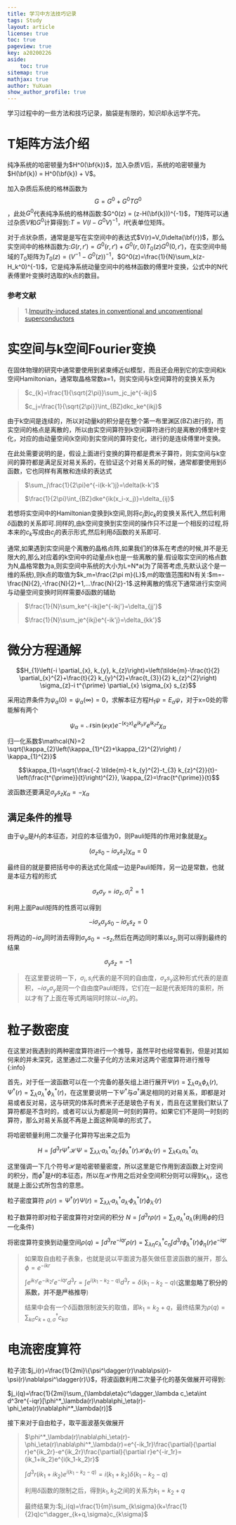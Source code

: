 ```yaml
---
title: 学习中方法技巧记录
tags: Study
layout: article
license: true
toc: true
pageview: true
key: a20200226
aside:
    toc: true
sitemap: true
mathjax: true
author: YuXuan
show_author_profile: true
---
```

学习过程中的一些方法和技巧记录，脑袋是有限的，知识却永远学不完。
<!--more-->

# T矩阵方法介绍

纯净系统的哈密顿量为$H^0(\bf{k})$，加入杂质$V$后，系统的哈密顿量为$H(\bf{k}) = H^0(\bf{k}) + V$。

加入杂质后系统的格林函数为$$G = G^0 + G^0 T G^0$$，此处$G^0$代表纯净系统的格林函数:$G^0(z) = (z-H(\bf{k}))^{-1}$，$T$矩阵可以通过杂质$V$和$G^0$计算得到:$T=V(I-G^0V)^{-1}$，$I$代表单位矩阵。

对于点状杂质，通常是是写在实空间中的表达式$V(r)=V_0\delta(\bf{r})$，那么实空间中的格林函数为:$G(r,r') = G^0(r,r') + G^0(r,0)T_0(z)G^0(0,r')$，在实空间中局域的$T_0$矩阵为$T_0(z) = (V^{-1} - G^0(z))^{-1}$，$G^0(z)=\frac{1}{N}\sum_k(z-H_k^0)^{-1}$，它是纯净系统动量空间中的格林函数的傅里叶变换，公式中的N代表傅里叶变换时选取的k点的数目。

### 参考文献

> 1.[Impurity-induced states in conventional and unconventional superconductors]( https://journals.aps.org/rmp/abstract/10.1103/RevModPhys.78.373 )

# 实空间与k空间Fourier变换

在固体物理的研究中通常要使用到紧束缚近似模型，而且还会用到它的实空间和k空间Hamiltonian，通常取晶格常数a=1，则实空间与k空间算符的变换关系为

>  $c_{k}=\frac{1}{\sqrt{2\pi}}\sum_jc_je^{-ikj}$
>
> $c_j=\frac{1}{\sqrt{2\pi}}\int_{BZ}dkc_ke^{ikj}$

由于k空间是连续的，所以对动量k的积分是在整个第一布里渊区(BZ)进行的，而实空间的格点是离散的，所以由实空间算符到k空间算符进行的是离散的傅里叶变化，对应的由动量空间(k空间)到实空间的算符变化，进行的是连续傅里叶变换。

在此处需要说明的是，假设上面进行变换的算符都是费米子算符，则实空间与k空间的算符都是满足反对易关系的，在验证这个对易关系的时候，通常都要使用到$\delta$函数，它也同样有离散和连续的表达式

> $\sum_j\frac{1}{2\pi}e^{-i(k-k')j}=\delta(k-k')$
>
> $\frac{1}{2\pi}\int_{BZ}dke^{ik(x_i-x_j)}=\delta_{ij}$

若想将实空间中的Hamiltonian变换到k空间,则将$c_j$到$c_k$的变换关系代入,然后利用$\delta$函数的关系即可.同样的,由k空间变换到实空间的操作只不过是一个相反的过程,将本来的$c_k$写成由$c_j$的表示形式,然后利用$\delta$函数的关系即可.

通常,如果遇到实空间是个离散的晶格点阵,如果我们的体系在考虑的时候,并不是无限大的,那么对应着的k空间中的动量点k也是一些离散的量.假设取实空间的格点数为N,晶格常数为a,则实空间中系统的大小为L=N*a(为了简答考虑,先默认这个是一维的系统),则k点的取值为$k_m=\frac{2\pi m}{L}$,m的取值范围和N有关:$m=-\frac{N}{2},-\frac{N}{2}+1,...\frac{N}{2}-1$.这种离散的情况下通常进行实空间与动量空间变换时同样需要$\delta$函数的辅助

> $\frac{1}{N}\sum_ke^{-ikj}e^{-ikj'}=\delta_{jj'}$
>
> $\frac{1}{N}\sum_je^{ikj}e^{-ik'j}=\delta_{kk'}$

# 微分方程通解
$$H_{1}\left(-i \partial_{x}, k_{y}, k_{z}\right)=\left(\tilde{m}-\frac{t}{2} \partial_{x}^{2}+\frac{t}{2} k_{y}^{2}+\frac{t_{3}}{2} k_{z}^{2}\right) \sigma_{z}-i t^{\prime} \partial_{x} \sigma_{x} s_{z}$$

采用边界条件为$\psi_\alpha(0)=\psi_\alpha(\infty)=0$，求解本征方程$H_1\psi=E_\alpha\psi$，对于x=0处的零能解有两个

$$\psi_{\alpha}=\mathcal{N} \sin \left(\kappa_{1} x\right) e^{-\left(\kappa_{2} x\right)} e^{i k_{y} y} e^{i k_{z} z} \chi_{\alpha}$$

归一化系数$\mathcal{N}=2 \sqrt{\kappa_{2}\left(\kappa_{1}^{2}+\kappa_{2}^{2}\right) / \kappa_{1}^{2}}$

$$\kappa_{1}=\sqrt{\frac{-2 \tilde{m}-t k_{y}^{2}-t_{3} k_{z}^{2}}{t}-\left(\frac{t^{\prime}}{t}\right)^{2}}, \kappa_{2}=\frac{t^{\prime}}{t}$$

波函数还要满足$\sigma_{y} s_{z} \chi_{\alpha}=-\chi_{\alpha}$

## 满足条件的推导

由于$\psi_\alpha$是$H_1$的本征态，对应的本征值为0，则Pauli矩阵的作用对象就是$\chi_\alpha$

$$(\sigma_zs_0-i\sigma_xs_z)\chi_\alpha=0$$

最终目的就是要把括号中的表达式化简成一边是Pauli矩阵，另一边是常数，也就是本征方程的形式

$$\sigma_x\sigma_y=i\sigma_z,\sigma_i^2=1$$

利用上面Pauli矩阵的性质可以得到

$$-i\sigma_x\sigma_ys_0-i\sigma_xs_z=0$$

将两边的$-i\sigma_x$同时消去得到$\sigma_ys_0=-s_z$,然后在两边同时乘以$s_z$,则可以得到最终的结果

$$\sigma_ys_z=-1$$

> 在这里要说明一下，$\sigma_i,s_i$代表的是不同的自由度，$\sigma_xs_y$这种形式代表的是直积，$-i\sigma_x\sigma_y$是同一个自由度Pauli矩阵，它们在一起是代表矩阵的乘积，所以才有了上面在等式两端同时除以$-i\sigma_x$的。

# 粒子数密度
在这里对我遇到的两种密度算符进行一个推导，虽然平时也经常看到，但是对其如何来的并未深究，这里通过二次量子化的方法来对这两个密度算符进行推导
{:info}

首先，对于任一波函数可以在一个完备的基矢组上进行展开$\Psi(r)=\sum_\lambda a_\lambda\phi_\lambda(r),\Psi^\dagger(r)=\sum_\lambda a^\dagger_\lambda\phi^{*}_\lambda(r)$，在这里要说明一下$\Psi^\dagger$与$a^\dagger$满足相同的对易关系，即都是对易或者反对易，这与研究的体系时费米子还是玻色子有关，而且在这里我们默认了算符都是不含时的，或者可以认为都是同一时刻的算符。如果它们不是同一时刻的算符，那么对易关系就不再是上面这种简单的形式了。

将哈密顿量利用二次量子化算符写出来之后为

$$H=\int d^3r\Psi^\dagger\mathcal{H}\Psi=\sum_{\lambda\lambda'}a_\lambda^\dagger a_{\lambda'}\int\phi^*_\lambda(r)\mathcal{H}\phi_{\lambda'}(r)=\sum_{\lambda}\epsilon_\lambda a^\dagger_\lambda a_\lambda$$

这里强调一下几个符号$\mathcal{H}$是哈密顿量密度，所以这里是它作用到波函数上对空间的积分，而$\phi^\dagger$是$H$的本征态，所以在$\mathcal{H}$作用之后对全空间积分则可以得到$\epsilon_\lambda$，这也就是上面公式所包含的意思。

粒子密度算符 $\rho(r)=\Psi^\dagger(r)\Psi(r)=\sum_{\lambda\lambda'}a^\dagger_\lambda a_{\lambda'}\phi^*_\lambda(r)\phi_{\lambda'}(r)$

粒子数算符即对粒子密度算符对空间的积分 $N=\int d^3r\rho(r)=\sum_\lambda a^\dagger_\lambda a_\lambda$(利用$\phi$的归一化条件)

将密度算符变换到动量空间$\rho(q)=\int d^3re^{-iqr}\rho(r)=\sum_{\lambda\eta}c_\lambda^\dagger c_\eta\int d^3r\phi_\lambda^*(r)\phi_\eta(r)e^{-iqr}$

> 如果取自由粒子表象，也就是说以平面波为基矢做任意波函数的展开，那么$\phi=e^{-ikr}$
>
> $\int e^{ik_1r}e^{-ik_2r}e^{-iqr}d^3r=\int e^{i(k_1-k_2-q)}d^3 r=\delta(k_1-k_2-q)$(**这里忽略了积分的系数，并不是严格推导**)
>
> 结果中会有一个$\delta$函数限制波矢的取值，即$k_1=k_2+q$，最终结果为$\rho(q)=\sum_{k\sigma}c^\dagger_{k+q,\sigma}c_{k\sigma}$

# 电流密度算符

粒子流:$j_i(r)=\frac{1}{2mi}\{\psi^\dagger(r)\nabla\psi(r)-\psi(r)\nabla\psi^\dagger(r)\}$，将波函数利用二次量子化的基矢做展开可得到:

$j_i(q)=\frac{1}{2mi}\sum_{\lambda\eta}c^\dagger_\lambda c_\eta\int d^3re^{-iqr}[\phi^*_\lambda(r)\nabla\phi_\eta(r)-\phi_\eta(r)\nabla\phi^*_\lambda(r)]$

接下来对于自由粒子，取平面波基矢做展开

> $\phi^*_\lambda(r)\nabla\phi_\eta(r)-\phi_\eta(r)\nabla\phi^*_\lambda(r)=e^{-ik_1r}\frac{\partial}{\partial r}e^{ik_2r}-e^{ik_2r}\frac{\partial}{\partial r}e^{-ir_1r}=(ik_1+ik_2)e^{i(k_1-k_2)r}$
>
> $\int d^3r(ik_1+ik_2)e^{i(k_1-k_2-q)}=i(k_1+k_2)\delta(k_1-k_2-q)$
>
> 利用$\delta$函数的限制之后，得到$k_1,k_2$之间的关系为$k_1=k_2+q$
>
> 最终结果为:$j_i(q)=\frac{1}{m}\sum_{k\sigma}(k+\frac{1}{2}q)c^\dagger_{k+q,\sigma}c_{k\sigma}$


